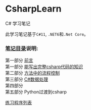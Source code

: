 # CsharpLearn
C# 学习笔记

此学习笔记基于`C#11`, `.NET6`和`.Net Core`。

### [笔记目录](csharp笔记-000目录.md)说明:

第一部分 [前言](csharp笔记-000目录.md#前言部分)  
第一部分 [能写出完整csharp代码的知识](csharp笔记-000目录.md#第一部分)  
第二部分 [方法中的流程控制](csharp笔记-000目录.md#第二部分)  
第三部分 [C#数据处理](csharp笔记-000目录.md#第三部分)  
第四部分   
第五部分 Python过渡到csharp

[练习程序列表](csharp笔记-000目录.md#练习程序列表)